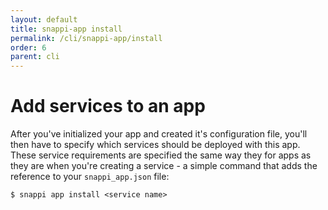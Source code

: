 ```yaml
---
layout: default
title: snappi-app install
permalink: /cli/snappi-app/install
order: 6
parent: cli
---
```


# Add services to an app
After you've initialized your app and created it's configuration file, you'll then have to specify which services 
should be deployed with this app. These service requirements are specified the same way they for apps as they are 
when you're creating a service - a simple command that adds the reference to your `snappi_app.json` file:

```
$ snappi app install <service name>
```